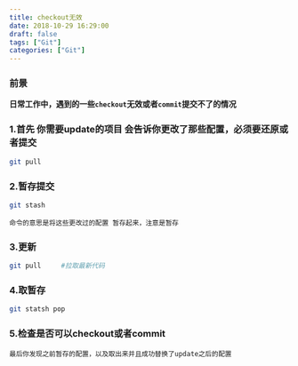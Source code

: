 ```yaml
---
title: checkout无效
date: 2018-10-29 16:29:00
draft: false
tags: ["Git"]
categories: ["Git"]
---
```


### 前景
**日常工作中，遇到的一些`checkout`无效或者```commit```提交不了的情况**


### 1.首先 你需要update的项目 会告诉你更改了那些配置，必须要还原或者提交
```bash
git pull
```


### 2.暂存提交
```bash
git stash
```
`命令的意思是将这些更改过的配置 暂存起来，注意是暂存`



### 3.更新
```bash
git pull     #拉取最新代码
```



### 4.取暂存
```bash
git statsh pop
```



### 5.检查是否可以checkout或者commit

`最后你发现之前暂存的配置，以及取出来并且成功替换了update之后的配置`

